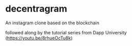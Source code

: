 # decentragram
An instagram clone based on the blockchain

followed along by the tutorial series from Dapp University (https://youtu.be/8rhueOcTu8k)
